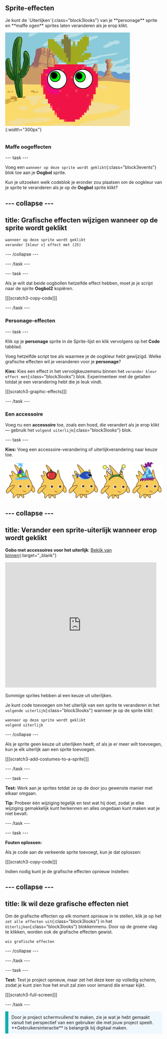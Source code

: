 ## Sprite-effecten

<div style="display: flex; flex-wrap: wrap">
<div style="flex-basis: 200px; flex-grow: 1; margin-right: 15px;">
Je kunt de `Uiterlijken`{:class="block3looks"} van je **personage** sprite en **maffe ogen** sprites laten veranderen als je erop klikt.
</div>
<div>

![Een personage en ogen met grafische effecten.](images/character-graphic-effects.png){:width="300px"}    

</div>
</div>

### Maffe oogeffecten

--- task ---

Voeg een `wanneer op deze sprite wordt geklikt`{:class="block3events"} blok toe aan je **Oogbol** sprite.

Kun je uitzoeken welk codeblok je eronder zou plaatsen om de oogkleur van je sprite te veranderen als je op de **Oogbol** sprite klikt?

--- collapse ---
---
title: Grafische effecten wijzigen wanneer op de sprite wordt geklikt
---

```blocks3
wanneer op deze sprite wordt geklikt
verander [kleur v] effect met (25)
```

--- /collapse ---

--- /task ---

--- task ---

Als je wilt dat beide oogbollen hetzelfde effect hebben, moet je je script naar de sprite **Oogbol2** kopiëren.

[[[scratch3-copy-code]]]

--- /task ---

### Personage-effecten

--- task ---

Klik op je **personage** sprite in de Sprite-lijst en klik vervolgens op het **Code** tabblad.

Voeg hetzelfde script toe als waarmee je de oogkleur hebt gewijzigd. Welke grafische effecten wil je veranderen voor je **personage**?

**Kies:** Kies een effect in het vervolgkeuzemenu binnen het `verander kleur effect met`{:class="block3looks"} blok. Experimenteer met de getallen totdat je een verandering hebt die je leuk vindt.

[[[scratch3-graphic-effects]]]

--- /task ---

### Een accessoire

Voeg nu een **accessoire** toe, zoals een hoed, die verandert als je erop klikt — gebruik het `volgend uiterlijk`{:class="block3looks"} blok.

--- task ---

**Kies:** Voeg een accessoire-verandering of uiterlijkverandering naar keuze toe.

![Sprites met accessoires.](images/accessory-sprite.png)

--- collapse ---
---
title: Verander een sprite-uiterlijk wanneer erop wordt geklikt
---

**Gobo met accessoires voor het uiterlijk**: [Bekijk van binnen](https://scratch.mit.edu/projects/496334057/editor){:target="_blank"}
<div class="scratch-preview">
<iframe allowtransparency="true" width="485" height="402" src="https://scratch.mit.edu/projects/embed/496334057/?autostart=false" frameborder="0"></iframe>
</div>

Sommige sprites hebben al een keuze uit uiterlijken.

Je kunt code toevoegen om het uiterlijk van een sprite te veranderen in het `volgende uiterlijk`{:class="block3looks"} wanneer je op de sprite klikt:

```blocks3
wanneer op deze sprite wordt geklikt
volgend uiterlijk
```

--- /collapse ---

Als je sprite geen keuze uit uiterlijken heeft, of als je er meer wilt toevoegen, kun je elk uiterlijk aan een sprite toevoegen.

[[[scratch3-add-costumes-to-a-sprite]]]

--- /task ---

--- task ---

**Test:** Werk aan je sprites totdat ze op de door jou gewenste manier met elkaar omgaan.

**Tip:** Probeer één wijziging tegelijk en test wat hij doet, zodat je elke wijziging gemakkelijk kunt herkennen en alles ongedaan kunt maken wat je niet bevalt.

--- /task ---

--- task ---

**Fouten oplossen:**

Als je code aan de verkeerde sprite toevoegt, kun je dat oplossen:

[[[scratch3-copy-code]]]

Indien nodig kunt je de grafische effecten opnieuw instellen:

--- collapse ---
---
title: Ik wil deze grafische effecten niet
---

Om de grafische effecten op elk moment opnieuw in te stellen, klik je op het `zet alle effecten uit`{:class="block3looks"} in het `Uiterlijken`{:class="block3looks"} blokkenmenu. Door op de groene vlag te klikken, worden ook de grafische effecten gewist.

```blocks3
wis grafische effecten
```
--- /collapse ---

--- /task ---

--- task ---

**Test:** Test je project opnieuw, maar zet het deze keer op volledig scherm, zodat je kunt zien hoe het eruit zal zien voor iemand die ernaar kijkt.

[[[scratch3-full-screen]]]

--- /task ---

<p style="border-left: solid; border-width:10px; border-color: #0faeb0; background-color: aliceblue; padding: 10px;">
Door je project schermvullend te maken, zie je wat je hebt gemaakt vanuit het perspectief van een gebruiker die met jouw project speelt. **Gebruikersinteractie** is belangrijk bij digitaal maken. 
</p>


